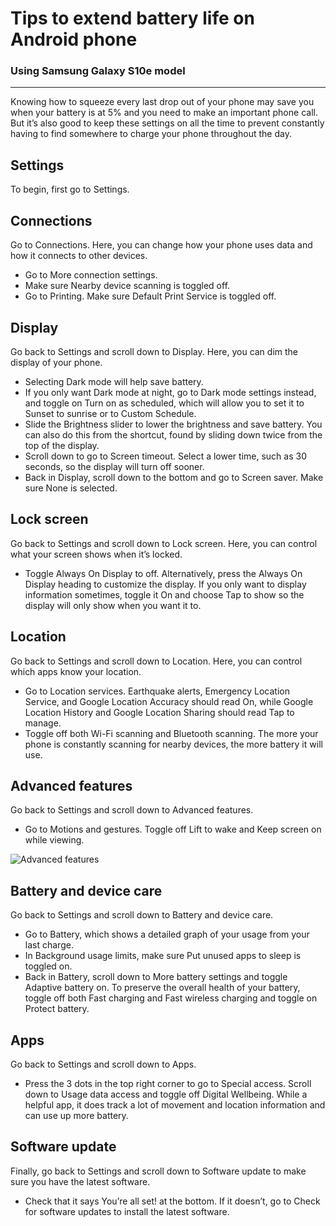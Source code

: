 # Tips to extend battery life on Android phone
### Using Samsung Galaxy S10e model
---


Knowing how to squeeze every last drop out of your phone may save you when your battery is at 5% and you need to make an important phone call. But it’s also good to keep these settings on all the time to prevent constantly having to find somewhere to charge your phone throughout the day.

## Settings
To begin, first go to Settings.


## Connections
Go to Connections. Here, you can change how your phone uses data and how it connects to other devices.
- Go to More connection settings. 
- Make sure Nearby device scanning is toggled off. 
- Go to Printing. Make sure Default Print Service is toggled off.

## Display
Go back to Settings and scroll down to Display. Here, you can dim the display of your phone.
- Selecting Dark mode will help save battery.
- If you only want Dark mode at night, go to Dark mode settings instead, and toggle on Turn on as scheduled, which will allow you to set it to Sunset to sunrise or to Custom Schedule.
- Slide the Brightness slider to lower the brightness and save battery. You can also do this from the shortcut, found by sliding down twice from the top of the display.
- Scroll down to go to Screen timeout. Select a lower time, such as 30 seconds, so the display will turn off sooner.
- Back in Display, scroll down to the bottom and go to Screen saver. Make sure None is selected.

## Lock screen
Go back to Settings and scroll down to Lock screen. Here, you can control what your screen shows when it’s locked.
- Toggle Always On Display to off. Alternatively, press the Always On Display heading to customize the display. If you only want to display information sometimes, toggle it On and choose Tap to show so the display will only show when you want it to.

## Location
Go back to Settings and scroll down to Location. Here, you can control which apps know your location.
- Go to Location services. Earthquake alerts, Emergency Location Service, and Google Location Accuracy should read On, while Google Location History and Google Location Sharing should read Tap to manage.
- Toggle off both Wi-Fi scanning and Bluetooth scanning. The more your phone is constantly scanning for nearby devices, the more battery it will use.

## Advanced features
Go back to Settings and scroll down to Advanced features.
- Go to Motions and gestures. Toggle off Lift to wake and Keep screen on while viewing.

<img src="images/advanced_features_samsung.png" alt="Advanced features"/>

## Battery and device care
Go back to Settings and scroll down to Battery and device care. 
- Go to Battery, which shows a detailed graph of your usage from your last charge.
- In Background usage limits, make sure Put unused apps to sleep is toggled on.
- Back in Battery, scroll down to More battery settings and toggle Adaptive battery on. To preserve the overall health of your battery, toggle off both Fast charging and Fast wireless charging and toggle on Protect battery.

## Apps
Go back to Settings and scroll down to Apps.
- Press the 3 dots in the top right corner to go to Special access. Scroll down to Usage data access and toggle off Digital Wellbeing. While a helpful app, it does track a lot of movement and location information and can use up more battery.

## Software update
Finally, go back to Settings and scroll down to Software update to make sure you have the latest software.
- Check that it says You’re all set! at the bottom. If it doesn’t, go to Check for software updates to install the latest software. 